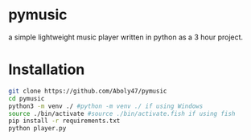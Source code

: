 # pymusic

a simple lightweight music player written in python as a 3 hour project.

# Installation

```bash
git clone https://github.com/Aboly47/pymusic
cd pymusic
python3 -m venv ./ #python -m venv ./ if using Windows
source ./bin/activate #source ./bin/activate.fish if using fish
pip install -r requirements.txt
python player.py
```
